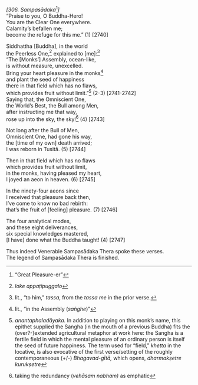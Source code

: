 *\[306. Sampasādaka*[^1]*\]*  
“Praise to you, O Buddha-Hero!  
You are the Clear One everywhere.  
Calamity’s befallen me;  
become the refuge for this me.” (1) \[2740\]

Siddhattha \[Buddha\], in the world  
the Peerless One,[^2] explained to \[me\]:[^3]  
“The \[Monks’\] Assembly, ocean-like,  
is without measure, unexcelled.  
Bring your heart pleasure in the monks[^4]  
and plant the seed of happiness  
there in that field which has no flaws,  
which provides fruit without limit.”[^5] (2-3) \[2741-2742\]  
Saying that, the Omniscient One,  
the World’s Best, the Bull among Men,  
after instructing me that way,  
rose up into the sky, the sky![^6] (4) \[2743\]

Not long after the Bull of Men,  
Omniscient One, had gone his way,  
the \[time of my own\] death arrived;  
I was reborn in Tusitā. (5) \[2744\]

Then in that field which has no flaws  
which provides fruit without limit,  
in the monks, having pleased my heart,  
I joyed an aeon in heaven. (6) \[2745\]

In the ninety-four aeons since  
I received that pleasure back then,  
I’ve come to know no bad rebirth:  
that’s the fruit of \[feeling\] pleasure. (7) \[2746\]

The four analytical modes,  
and these eight deliverances,  
six special knowledges mastered,  
\[I have\] done what the Buddha taught! (4) \[2747\]

Thus indeed Venerable Sampasādaka Thera spoke these verses.  
The legend of Sampasādaka Thera is finished.

[^1]: “Great Pleasure-er”

[^2]: *loke appaṭipuggalo*

[^3]: lit., “to him,” *tassa*, from the *tassa me* in the prior verse.

[^4]: lit., “in the Assembly (*saṅghe*)”

[^5]: *anantaphaladāyaka.* In addition to playing on this monk’s name, this epithet supplied the Sangha (in the mouth of a previous Buddha) fits the (over?-)extended agricultural metaphor at work here: the Sangha is a fertile field in which the mental pleasure of an ordinary person is itself the seed of future happiness. The term used for “field,” *khetta* in the locative, is also evocative of the first verse/setting of the roughly contemporaneous (+/-) *Bhagavad-gītā,* which opens, *dharmakṣetre kurukṣetre*

[^6]: taking the redundancy (*vehāsam nabham)* as emphatic
